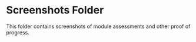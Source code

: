 # Screenshots Folder

This folder contains screenshots of module assessments and other proof of progress.
